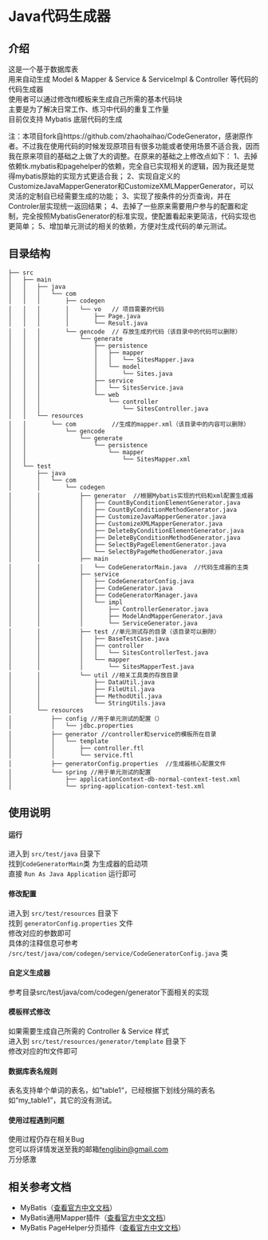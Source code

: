 # Java代码生成器
## 介绍
这是一个基于数据库表<br/>用来自动生成 Model & Mapper & Service & ServiceImpl & Controller 等代码的代码生成器<br/>
使用者可以通过修改ftl模板来生成自己所需的基本代码块<br/>
主要是为了解决日常工作、练习中代码的重复工作量<br/>
目前仅支持 Mybatis 底层代码的生成

注：本项目fork自https://github.com/zhaohaihao/CodeGenerator，感谢原作者。不过我在使用代码的时候发现原项目有很多功能或者使用场景不适合我，因而我在原来项目的基础之上做了大的调整。在原来的基础之上修改点如下：
1、去掉依赖tk.mybatis和pagehelper的依赖，完全自已实现相关的逻辑，因为我还是觉得mybatis原始的实现方式更适合我；
2、实现自定义的CustomizeJavaMapperGenerator和CustomizeXMLMapperGenerator，可以灵活的定制自已经需要生成的功能；
3、实现了按条件的分页查询，并在Controler层实现统一返回结果；
4、去掉了一些原来需要用户参与的配置和定制，完全按照MybatisGenerator的标准实现，使配置看起来更简洁，代码实现也更简单；
5、增加单元测试的相关的依赖，方便对生成代码的单元测试。


## 目录结构
```
├── src
│   ├── main
│   │   ├── java   
│   │   │   └── com
│   │   │       ├── codegen 
│   │   │       │   └── vo   // 项目需要的代码
│   │   │       │       ├── Page.java
│   │   │       │       └── Result.java
│   │   │       └── gencode  // 存放生成的代码（该目录中的代码可以删除）
│   │   │           └── generate
│   │   │               ├── persistence
│   │   │               │   ├── mapper
│   │   │               │   │   └── SitesMapper.java
│   │   │               │   └── model
│   │   │               │       └── Sites.java
│   │   │               ├── service
│   │   │               │   └── SitesService.java
│   │   │               └── web
│   │   │                   └── controller
│   │   │                       └── SitesController.java
│   │   └── resources
│   │       └── com          //生成的mapper.xml（该目录中的内容可以删除）
│   │           └── gencode
│   │               └── generate
│   │                   └── persistence
│   │                       └── mapper
│   │                           └── SitesMapper.xml
│   └── test
│       ├── java
│       │   └── com
│       │       └── codegen
│       │           ├── generator  //根据Mybatis实现的代码和xml配置生成器
│       │           │   ├── CountByConditionElementGenerator.java
│       │           │   ├── CountByConditionMethodGenerator.java
│       │           │   ├── CustomizeJavaMapperGenerator.java
│       │           │   ├── CustomizeXMLMapperGenerator.java
│       │           │   ├── DeleteByConditionElementGenerator.java
│       │           │   ├── DeleteByConditionMethodGenerator.java
│       │           │   ├── SelectByPageElementGenerator.java
│       │           │   └── SelectByPageMethodGenerator.java
│       │           ├── main
│       │           │   └── CodeGeneratorMain.java  //代码生成器的主类
│       │           ├── service
│       │           │   ├── CodeGeneratorConfig.java
│       │           │   ├── CodeGenerator.java
│       │           │   ├── CodeGeneratorManager.java
│       │           │   └── impl
│       │           │       ├── ControllerGenerator.java
│       │           │       ├── ModelAndMapperGenerator.java
│       │           │       └── ServiceGenerator.java
│       │           ├── test //单元测试存的目录（该目录可以删除）
│       │           │   ├── BaseTestCase.java
│       │           │   ├── controller
│       │           │   │   └── SitesControllerTest.java
│       │           │   └── mapper
│       │           │       └── SitesMapperTest.java
│       │           └── util //相关工具类的存放目录
│       │               ├── DataUtil.java
│       │               ├── FileUtil.java
│       │               ├── MethodUtil.java
│       │               └── StringUtils.java
│       └── resources
│           ├── config //用于单元测试的配置（）
│           │   └── jdbc.properties 
│           ├── generator //controller和service的模板所在目录
│           │   └── template
│           │       ├── controller.ftl
│           │       └── service.ftl
│           ├── generatorConfig.properties  //生成器核心配置文件
│           └── spring //用于单元测试的配置
│               ├── applicationContext-db-normal-context-test.xml
│               └── spring-application-context-test.xml
```

## 使用说明
#### 运行
进入到 `src/test/java` 目录下<br />
找到`CodeGeneratorMain`类 为生成器的启动项<br />
直接 `Run As Java Application` 运行即可<br />

#### 修改配置
进入到 `src/test/resources` 目录下<br />
找到 `generatorConfig.properties` 文件<br />
修改对应的参数即可<br />
具体的注释信息可参考 `/src/test/java/com/codegen/service/CodeGeneratorConfig.java` 类<br />

#### 自定义生成器
参考目录src/test/java/com/codegen/generator下面相关的实现

#### 模板样式修改
如果需要生成自己所需的 Controller & Service 样式<br/>
进入到 `src/test/resources/generator/template` 目录下<br />
修改对应的ftl文件即可

#### 数据库表名规则
表名支持单个单词的表名，如”table1“，已经根据下划线分隔的表名如“my_table1”，其它的没有测试。

#### 使用过程遇到问题
使用过程仍存在相关Bug<br />
您可以将详情发送至我的邮箱<a href="mailto:fenglibin@gmail.com">fenglibin@gmail.com</a><br />
万分感激

## 相关参考文档
- MyBatis（[查看官方中文文档](http://www.mybatis.org/mybatis-3/zh/index.html)）
- MyBatis通用Mapper插件（[查看官方中文文档](https://mapperhelper.github.io/docs/)）
- MyBatis PageHelper分页插件（[查看官方中文文档](https://pagehelper.github.io/docs/)）

<br /><br />
